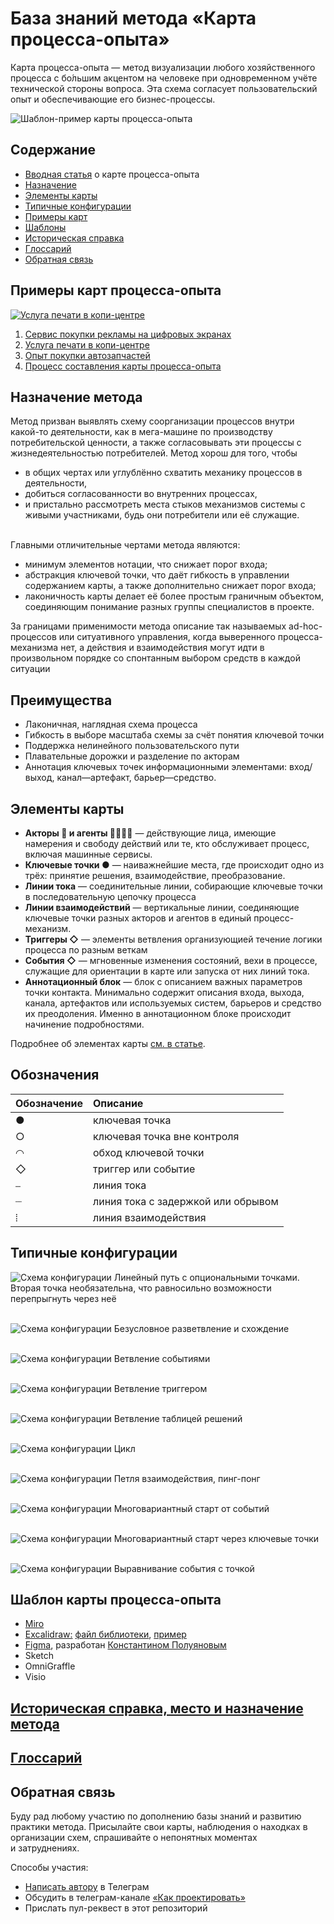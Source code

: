 # База знаний метода «Карта процесса-опыта»

Карта процесса-опыта — метод визуализации любого хозяйственного процесса с бо́льшим акцентом на человеке при одновременном учёте технической стороны вопроса. Эта схема согласует пользовательский опыт и обеспечивающие его бизнес-процессы.

![Шаблон-пример карты процесса-опыта](illustrations/xpm-all-elements-template.jpg)

## Содержание

- [Вводная статья](https://ashapiro.ru/articles/xpm) о карте процесса-опыта
- [Назначение](#purpose)
- [Элементы карты](#elements)
- [Типичные конфигурации](#configurations)
- [Примеры карт](#examples)
- [Шаблоны](#templates)
- [Историческая справка](history.md)
- [Глоссарий](glossary.md)
- [Обратная связь](#feedback)
<!-- - Книга «Карта процесса-опыта. Проектирование механизма услуги». Готовится к изданию... -->

## Примеры карт процесса-опыта <a id="examples"></a>

<a href='xpm-examples/02-xpm-example-printout.pdf'>![Услуга печати в копи-центре](illustrations/02-xpm-example-printout.jpg)</a>

1. [Сервис покупки рекламы на цифровых экранах](xpm-examples/01-xpm-example-advert.pdf)
2. [Услуга печати в копи-центре](xpm-examples/02-xpm-example-printout.pdf)
3. [Опыт покупки автозапчастей](xpm-examples/03-xpm-example-spareparts.pdf)
4. [Процесс составления карты процесса-опыта](xpm-examples/04-xpm-example-xpm-xpm.pdf)

## Назначение метода <a id="purpose"></a>

Метод призван выявлять схему соорганизации процессов внутри какой-то деятельности, как в мега-машине по производству потребительской ценности, а также согласовывать эти процессы с жизнедеятельностью потребителей. Метод хорош для того, чтобы

- в общих чертах или углублённо схватить механику процессов в деятельности,
- добиться согласованности во внутренних процессах,
- и пристально рассмотреть места стыков механизмов системы с живыми участниками, будь они потребители или её служащие.

\
Главными отличительные чертами метода являются:

- минимум элементов нотации, что снижает порог входа;
- абстракция ключевой точки, что даёт гибкость в управлении содержанием карты, а также дополнительно снижает порог входа;
- лаконичность карты делает её более простым граничным объектом, соединяющим понимание разных группы специалистов в проекте.

За границами применимости метода описание так называемых ad-hoc-процессов или ситуативного управления, когда выверенного процесса-механизма нет, а действия и взаимодействия могут идти в произвольном порядке со спонтанным выбором средств в каждой ситуации

## Преимущества

- Лаконичная, наглядная схема процесса
- Гибкость в выборе масштаба схемы за счёт понятия ключевой точки
- Поддержка нелинейного пользовательского пути
- Плавательные дорожки и разделение по акторам
- Аннотация ключевых точек информационными элементами: вход/выход, канал—артефакт, барьер—средство.

## Элементы карты <a id="elements"></a>

- **Акторы 👩 и агенты 👱🏻‍♂️🤖** — действующие лица, имеющие намерения и свободу действий или те, кто обслуживает процесс, включая машинные сервисы.
- **Ключевые точки ●** — наиважнейшие места, где происходит одно из трёх: принятие решения, взаимодействие, преобразование.
- **Линии тока** — соединительные линии, собирающие ключевые точки в последовательную цепочку процесса
- **Линии взаимодействий** — вертикальные линии, соединяющие ключевые точки разных акторов и агентов в единый процесс-механизм.
- **Триггеры ◇** — элементы ветвления организующией течение логики процесса по разным веткам
- **События ◇** — мгновенные изменения состояний, вехи в процессе, служащие для ориентации в карте или запуска от них линий тока.
- **Аннотационный блок** — блок с описанием важных параметров точки контакта. Минимально содержит описания входа, выхода, канала, артефактов или используемых систем, барьеров и средство их преодоления. Именно в аннотационном блоке происходит начинение подробностями.

Подробнее об элементах карты [см. в статье](https://ashapiro.ru/articles/xpm#elements).

## Обозначения <a id="notation"></a>

| Обозначение | Описание                           |
| :---------- | :--------------------------------- |
| ●           | ключевая точка                     |
| ○           | ключевая точка вне контроля        |
| ◠           | обход ключевой точки               |
| ◇           | триггер или событие                |
| ⎯           | линия тока                         |
| ┈           | линия тока с задержкой или обрывом |
| ⦙           | линия взаимодействия               |

## Типичные конфигурации <a id="configurations"></a>

![Схема конфигурации](illustrations/config_1.png)
Линейный путь с опциональными точками. Вторая точка необязательна, что равносильно возможности перепрыгнуть через неё

\
![Схема конфигурации](illustrations/config_2.png)
Безусловное разветвление и схождение

\
![Схема конфигурации](illustrations/config_3.png)
Ветвление событиями

\
![Схема конфигурации](illustrations/config_4.png)
Ветвление триггером

\
![Схема конфигурации](illustrations/config_5.png)
Ветвление таблицей решений

\
![Схема конфигурации](illustrations/config_6.png)
Цикл

\
![Схема конфигурации](illustrations/config_7.png)
Петля взаимодействия, пинг-понг

\
![Схема конфигурации](illustrations/config_8.png)
Многовариантный старт от событий

\
![Схема конфигурации](illustrations/config_9.png)
Многовариантный старт через ключевые точки

\
![Схема конфигурации](illustrations/config_10.png)
Выравнивание события с точкой

## Шаблон карты процесса-опыта <a id="templates"></a>

- [Miro](https://miro.com/miroverse/experience-process-mapping-xpm-template/)
- [Excalidraw:](https://excalidraw.com/) [файл библиотеки](templates/xpm-library.excalidrawlib), [пример](templates/xpm-example.excalidraw)
- [Figma](templates/xpm-template.fig), разработан [Константином Полуяновым](https://github.com/poluyanoff)
- Sketch
- OmniGraffle
- Visio

## [Историческая справка, место и назначение метода](history.md)

## [Глоссарий](glossary.md)

## Обратная связь <a id="feedback"></a>

Буду рад любому участию по дополнению базы знаний и развитию практики метода. Присылайте свои карты, наблюдения о находках в организации схем, спрашивайте о непонятных моментах и затруднениях.

Способы участия:

- [Написать автору](https://t.me/ashapiro) в Телеграм
- Обсудить в телеграм-канале [«Как проектировать»](https://t.me/how2scheme)
- Прислать пул-реквест в этот репозиторий
